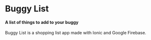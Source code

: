 # Buggy List
#### A list of things to add to your buggy

Buggy List is a shopping list app made with Ionic and Google Firebase.
